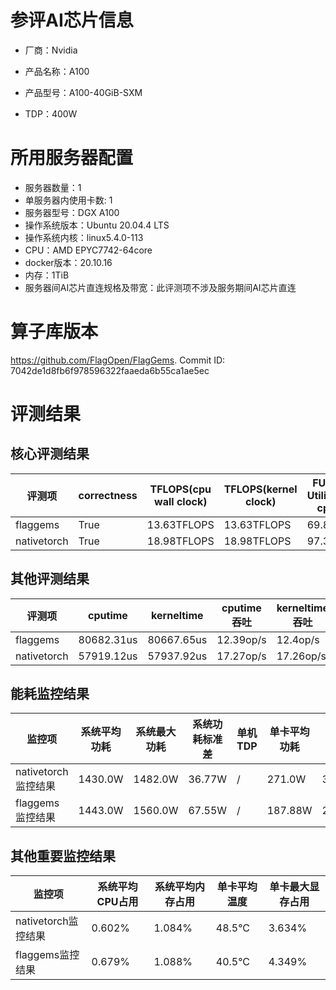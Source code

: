 # 参评AI芯片信息

* 厂商：Nvidia

* 产品名称：A100
* 产品型号：A100-40GiB-SXM
* TDP：400W

# 所用服务器配置

* 服务器数量：1
* 单服务器内使用卡数: 1
* 服务器型号：DGX A100
* 操作系统版本：Ubuntu 20.04.4 LTS
* 操作系统内核：linux5.4.0-113
* CPU：AMD EPYC7742-64core
* docker版本：20.10.16
* 内存：1TiB
* 服务器间AI芯片直连规格及带宽：此评测项不涉及服务期间AI芯片直连

# 算子库版本

https://github.com/FlagOpen/FlagGems. Commit ID: 7042de1d8fb6f978596322faaeda6b55ca1ae5ec

# 评测结果

## 核心评测结果

| 评测项  | correctness | TFLOPS(cpu wall clock) | TFLOPS(kernel clock) | FU(FLOPS Utilization)-cputime | FU-kerneltime |
| ---- | -------------- | -------------- | ------------ | ------ | ----- |
| flaggems |  True    | 13.63TFLOPS       | 13.63TFLOPS        | 69.89% | 69.9% |
| nativetorch |  True    | 18.98TFLOPS      | 18.98TFLOPS      | 97.35%      | 97.32%    |

## 其他评测结果

| 评测项  | cputime | kerneltime | cputime吞吐 | kerneltime吞吐 | 无预热时延 | 预热后时延 |
| ---- | -------------- | -------------- | ------------ | ------------ | -------------- | -------------- |
| flaggems | 80682.31us       | 80667.65us        | 12.39op/s | 12.4op/s | 103876277.64us | 80805.88us |
| nativetorch | 57919.12us       | 57937.92us        | 17.27op/s | 17.26op/s | 154126.57us | 58291.09us |

## 能耗监控结果

| 监控项  | 系统平均功耗  | 系统最大功耗  | 系统功耗标准差 | 单机TDP | 单卡平均功耗 | 单卡最大功耗 | 单卡功耗标准差 | 单卡TDP |
| ---- | ------- | ------- | ------- | ----- | ------------ | ------------ | ------------- | ----- |
| nativetorch监控结果 | 1430.0W | 1482.0W | 36.77W   | /     | 271.0W       | 318.0W      | 57.52W        | 400W  |
| flaggems监控结果 | 1443.0W | 1560.0W | 67.55W   | /     | 187.88W       | 248.0W      | 28.33W        | 400W  |

## 其他重要监控结果

| 监控项  | 系统平均CPU占用 | 系统平均内存占用 | 单卡平均温度 | 单卡最大显存占用 |
| ---- | --------- | -------- | ------------ | -------------- |
| nativetorch监控结果 | 0.602%    | 1.084%   | 48.5°C       | 3.634%        |
| flaggems监控结果 | 0.679%    | 1.088%   | 40.5°C       | 4.349%        |
